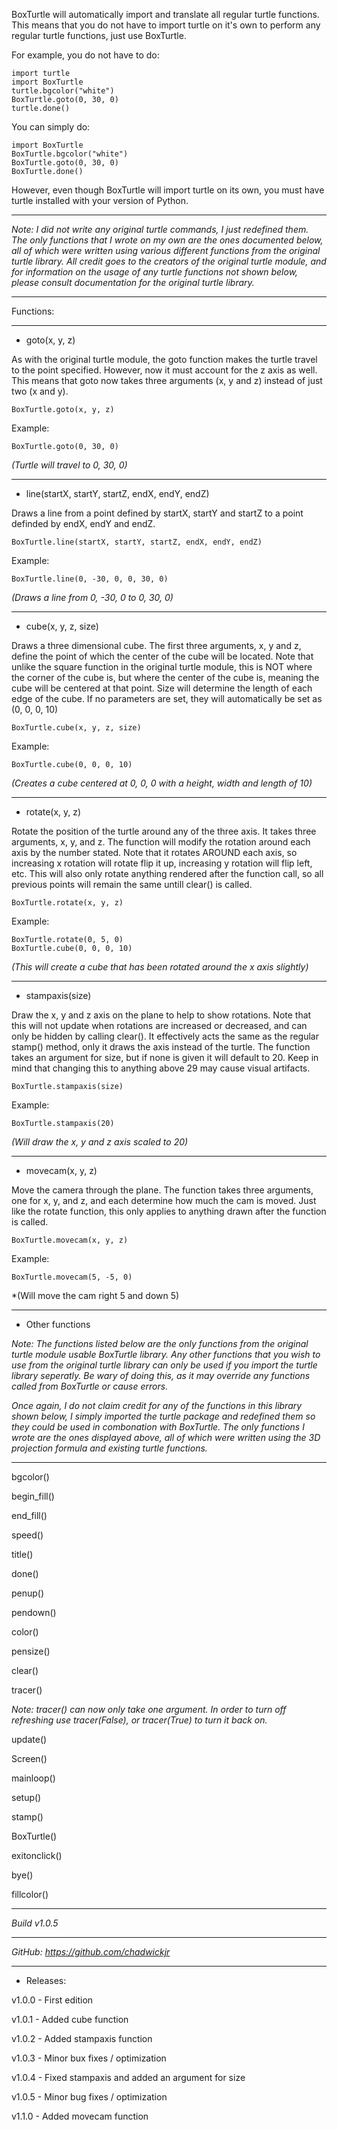 BoxTurtle will automatically import and translate all regular turtle functions. This means that you do not have to import turtle on it's own to perform any regular turtle functions, just use BoxTurtle.

For example, you do not have to do:

    import turtle
    import BoxTurtle
    turtle.bgcolor("white")
    BoxTurtle.goto(0, 30, 0)
    turtle.done()

You can simply do:

    import BoxTurtle
    BoxTurtle.bgcolor("white")
    BoxTurtle.goto(0, 30, 0)
    BoxTurtle.done()

However, even though BoxTurtle will import turtle on its own, you must have turtle installed with your version of Python.

---

*Note: I did not write any original turtle commands, I just redefined them. The only functions that I wrote on my own are the ones documented below, all of which were written using various different functions from the original turtle library. All credit goes to the creators of the original turtle module, and for information on the usage of any turtle functions not shown below, please consult documentation for the original turtle library.*

---

Functions:

---

- goto(x, y, z)

As with the original turtle module, the goto function makes the turtle travel to the point specified. However, now it must account for the z axis as well. This means that goto now takes three arguments (x, y and z) instead of just two (x and y).

    BoxTurtle.goto(x, y, z)

Example:

    BoxTurtle.goto(0, 30, 0)

*(Turtle will travel to 0, 30, 0)*

---

- line(startX, startY, startZ, endX, endY, endZ)

Draws a line from a point defined by startX, startY and startZ to a point definded by endX, endY and endZ.

    BoxTurtle.line(startX, startY, startZ, endX, endY, endZ)

Example:

    BoxTurtle.line(0, -30, 0, 0, 30, 0)

*(Draws a line from 0, -30, 0 to 0, 30, 0)*

---

- cube(x, y, z, size)

Draws a three dimensional cube. The first three arguments, x, y and z, define the point of which the center of the cube will be located. Note that unlike the square function in the original turtle module, this is NOT where the corner of the cube is, but where the center of the cube is, meaning the cube will be centered at that point. Size will determine the length of each edge of the cube. If no parameters are set, they will automatically be set as (0, 0, 0, 10)

    BoxTurtle.cube(x, y, z, size)

Example:

    BoxTurtle.cube(0, 0, 0, 10)

*(Creates a cube centered at 0, 0, 0 with a height, width and length of 10)*

---

- rotate(x, y, z)

Rotate the position of the turtle around any of the three axis. It takes three arguments, x, y, and z. The function will modify the rotation around each axis by the number stated. Note that it rotates AROUND each axis, so increasing x rotation will rotate flip it up, increasing y rotation will flip left, etc. This will also only rotate anything rendered after the function call, so all previous points will remain the same untill clear() is called.

    BoxTurtle.rotate(x, y, z)

Example:

    BoxTurtle.rotate(0, 5, 0)
    BoxTurtle.cube(0, 0, 0, 10)

*(This will create a cube that has been rotated around the x axis slightly)*

---

- stampaxis(size)

Draw the x, y and z axis on the plane to help to show rotations. Note that this will not update when rotations are increased or decreased, and can only be hidden by calling clear(). It effectively acts the same as the regular stamp() method, only it draws the axis instead of the turtle. The function takes an argument for size, but if none is given it will default to 20. Keep in mind that changing this to anything above 29 may cause visual artifacts.

    BoxTurtle.stampaxis(size)

Example:

    BoxTurtle.stampaxis(20)

*(Will draw the x, y and z axis scaled to 20)*

---

- movecam(x, y, z)

Move the camera through the plane. The function takes three arguments, one for x, y, and z, and each determine how much the cam is moved. Just like the rotate function, this only applies to anything drawn after the function is called.

    BoxTurtle.movecam(x, y, z)

Example:

    BoxTurtle.movecam(5, -5, 0)

*(Will move the cam right 5 and down 5)

---

- Other functions

*Note: The functions listed below are the only functions from the original turtle module usable BoxTurtle library. Any other functions that you wish to use from the original turtle library can only be used if you import the turtle library seperatly. Be wary of doing this, as it may override any functions called from BoxTurtle or cause errors.*

*Once again, I do not claim credit for any of the functions in this library shown below, I simply imported the turtle package and redefined them so they could be used in combonation with BoxTurtle. The only functions I wrote are the ones displayed above, all of which were written using the 3D projection formula and existing turtle functions.*

---

bgcolor()

begin_fill()

end_fill()

speed()

title()

done()

penup()

pendown()

color()

pensize()

clear()

tracer()

*Note: tracer() can now only take one argument. In order to turn off refreshing use tracer(False), or tracer(True) to turn it back on.*

update()

Screen()

mainloop()

setup()

stamp()

BoxTurtle()

exitonclick()

bye()

fillcolor()

--- 

*Build v1.0.5*

---

*GitHub: https://github.com/chadwickjr*

---

- Releases:

v1.0.0 - First edition

v1.0.1 - Added cube function

v1.0.2 - Added stampaxis function

v1.0.3 - Minor bux fixes / optimization

v1.0.4 - Fixed stampaxis and added an argument for size

v1.0.5 - Minor bug fixes / optimization

v1.1.0 - Added movecam function